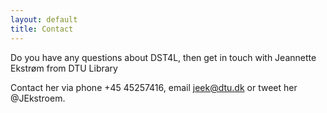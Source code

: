 ```yaml
---
layout: default
title: Contact
---
```



Do you have any questions about DST4L, then get in touch with Jeannette Ekstrøm from DTU Library

Contact her via phone +45 45257416, email [jeek@dtu.dk](email://jeek@dtu.dk) or tweet her @JEkstroem.
